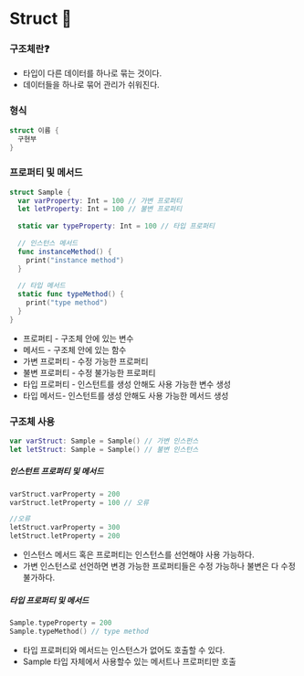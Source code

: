 # Struct 📒



### 구조체란❓

- 타입이 다른 데이터를 하나로 묶는 것이다.
- 데이터들을 하나로 묶어 관리가 쉬워진다.

### 형식

~~~ swift
struct 이름 {
  구현부
}
~~~

### 프로퍼티 및 메서드

~~~ swift
struct Sample {
  var varProperty: Int = 100 // 가변 프로퍼티
  let letProperty: Int = 100 // 불변 프로퍼티
  
  static var typeProperty: Int = 100 // 타입 프로퍼티
  
  // 인스턴스 메서드
  func instanceMethod() {
    print("instance method")
  }
  
  // 타입 메서드
  static func typeMethod() {
    print("type method")
  }
}
~~~

- 프로퍼티 - 구조체 안에 있는 변수
- 메서드 - 구조체 안에 있는 함수
- 가변 프로퍼티 - 수정 가능한 프로퍼티
- 불변 프로퍼티 - 수정 불가능한 프로퍼티
- 타입 프로퍼티 - 인스턴트를 생성 안해도 사용 가능한 변수 생성
- 타입 메서드- 인스턴트를 생성 안해도 사용 가능한 메서드 생성

### 구조체 사용

~~~ swift
var varStruct: Sample = Sample() // 가변 인스펀스
let letStruct: Sample = Sample() // 불변 인스턴스
~~~

##### 인스턴트 프로퍼티 및 메서드

~~~ swift
varStruct.varProperty = 200
varStruct.letProperty = 100 // 오류

//오류
letStruct.varProperty = 300 
letStruct.letProperty = 200
~~~

- 인스턴스 메서드 혹은 프로퍼티는 인스턴스를 선언해야 사용 가능하다.
- 가변 인스턴스로 선언하면 변경 가능한 프로퍼티들은 수정 가능하나 불변은 다 수정 불가하다.

##### 타입 프로퍼티 및 메서드

~~~ swift
Sample.typeProperty = 200
Sample.typeMethod() // type method
~~~

- 타입 프로퍼티와 메서드는 인스턴스가 없어도 호출할 수 있다.
- Sample 타입 자체에서 사용할수 있는 메서트나 프로퍼티만 호출





